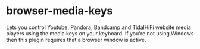 browser-media-keys
==================

Lets you control Youtube, Pandora, Bandcamp and TidalHiFi website media players using the media keys on your keyboard. If you're not using Windows then this plugin requires that a browser window is active.
